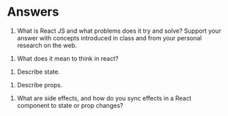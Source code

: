 # Answers

1. What is React JS and what problems does it try and solve? Support your answer with concepts introduced in class and from your personal research on the web.
<!-- - React is a JS library for building uer interfaces. it's a way to easily implement JS code for developers who claimed they had "Javascript fatigue" -->

1. What does it mean to think in react?
<!-- - Think about apps as you build them. Its the thought process of building a searchable product using React -->

1. Describe state.
<!-- - Returns an any value representing the state at the top of the history stack. -->

1. Describe props.
<!-- - A technique for sharing code between React components using a prop whose value is a function. -->

1. What are side effects, and how do you sync effects in a React component to state or prop changes?
<!-- - A "side effect" is anything that affects something outside the scope of the function being executed. You sync effects by using an effects hook.-->

